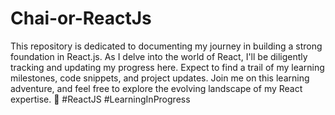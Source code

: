 # Chai-or-ReactJs
 This repository is dedicated to documenting my journey in building a strong foundation in React.js. As I delve into the world of React, I'll be diligently tracking and updating my progress here. Expect to find a trail of my learning milestones, code snippets, and project updates. Join me on this learning adventure, and feel free to explore the evolving landscape of my React expertise. 🚀 #ReactJS #LearningInProgress
